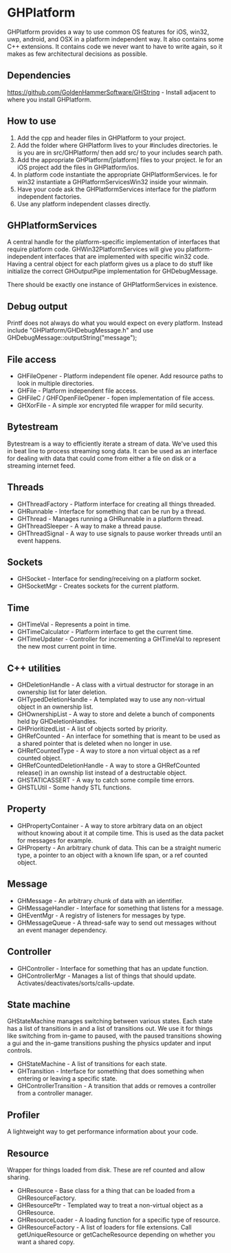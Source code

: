 # GHPlatform

GHPlatform provides a way to use common OS features for iOS, win32, uwp, android, and OSX in a platform independent way.  It also contains some C++ extensions.  It contains code we never want to have to write again, so it makes as few architectural decisions as possible.

## Dependencies
https://github.com/GoldenHammerSoftware/GHString - Install adjacent to where you install GHPlatform.

## How to use

1) Add the cpp and header files in GHPlatform to your project.
2) Add the folder where GHPlatform lives to your #includes directories.  Ie is you are in src/GHPlatform/ then add src/ to your includes search path.
3) Add the appropriate GHPlatform/[platform] files to your project.  Ie for an iOS project add the files in GHPlatform/ios.
4) In platform code instantiate the appropriate GHPlatformServices.  Ie for win32 instantiate a GHPlatformServicesWin32 inside your winmain.
5) Have your code ask the GHPlatformServices interface for the platform independent factories.
6) Use any platform independent classes directly.

## GHPlatformServices

A central handle for the platform-specific implementation of interfaces that require platform code.  GHWin32PlatformServices will give you platform-independent interfaces that are implemented with specific win32 code.  Having a central object for each platform gives us a place to do stuff like initialize the correct GHOutputPipe implementation for GHDebugMessage.

There should be exactly one instance of GHPlatformServices in existence.  

## Debug output

Printf does not always do what you would expect on every platform.  Instead include "GHPlatform/GHDebugMessage.h" and use GHDebugMessage::outputString("message");

## File access

*  GHFileOpener - Platform independent file opener.  Add resource paths to look in multiple directories.
*  GHFile - Platform independent file access.
*  GHFileC / GHFOpenFileOpener - fopen implementation of file access.
*  GHXorFile - A simple xor encrypted file wrapper for mild security.

## Bytestream

Bytestream is a way to efficiently iterate a stream of data.  We've used this in beat line to process streaming song data.  It can be used as an interface for dealing with data that could come from either a file on disk or a streaming internet feed.

## Threads

*  GHThreadFactory - Platform interface for creating all things threaded.
*  GHRunnable - Interface for something that can be run by a thread.
*  GHThread - Manages running a GHRunnable in a platform thread.
*  GHThreadSleeper - A way to make a thread pause.
*  GHThreadSignal - A way to use signals to pause worker threads until an event happens.

## Sockets

*  GHSocket - Interface for sending/receiving on a platform socket.
*  GHSocketMgr - Creates sockets for the current platform.

## Time

*  GHTimeVal - Represents a point in time.
*  GHTimeCalculator - Platform interface to get the current time.
*  GHTimeUpdater - Controller for incrementing a GHTimeVal to represent the new most current point in time.

## C++ utilities

*  GHDeletionHandle - A class with a virtual destructor for storage in an ownership list for later deletion.
*  GHTypedDeletionHandle<T> - A templated way to use any non-virtual object in an ownership list.
*  GHOwnershipList - A way to store and delete a bunch of components held by GHDeletionHandles.
*  GHPrioritizedList - A list of objects sorted by priority.
*  GHRefCounted - An interface for something that is meant to be used as a shared pointer that is deleted when no longer in use.
*  GHRefCountedType<T> - A way to store a non virtual object as a ref counted object.
*  GHRefCountedDeletionHandle - A way to store a GHRefCounted release() in an ownship list instead of a destructable object.
*  GHSTATICASSERT - A way to catch some compile time errors.
*  GHSTLUtil - Some handy STL functions.

## Property 

*  GHPropertyContainer - A way to store arbitrary data on an object without knowing about it at compile time.  This is used as the data packet for messages for example.
*  GHProperty - An arbitrary chunk of data.  This can be a straight numeric type, a pointer to an object with a known life span, or a ref counted object.

## Message

*  GHMessage - An arbitrary chunk of data with an identifier.
*  GHMessageHandler - Interface for something that listens for a message.
*  GHEventMgr - A registry of listeners for messages by type.
*  GHMessageQueue - A thread-safe way to send out messages without an event manager dependency.

## Controller

*  GHController - Interface for something that has an update function.
*  GHControllerMgr - Manages a list of things that should update.  Activates/deactivates/sorts/calls-update.

## State machine

GHStateMachine manages switching between various states.  Each state has a list of transitions in and a list of transitions out.  We use it for things like switching from in-game to paused, with the paused transitions showing a gui and the in-game transitions pushing the physics updater and input controls.

*  GHStateMachine - A list of transitions for each state.
*  GHTransition - Interface for something that does something when entering or leaving a specific state.
*  GHControllerTransition - A transition that adds or removes a controller from a controller manager.

## Profiler

A lightweight way to get performance information about your code.

## Resource

Wrapper for things loaded from disk.  These are ref counted and allow sharing.

*  GHResource - Base class for a thing that can be loaded from a GHResourceFactory.
*  GHResourcePtr<T> - Templated way to treat a non-virtual object as a GHResource.
*  GHResourceLoader - A loading function for a specific type of resource.
*  GHResourceFactory - A list of loaders for file extensions.  Call getUniqueResource or getCacheResource depending on whether you want a shared copy.
